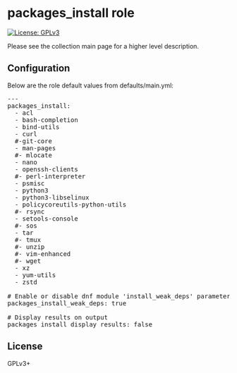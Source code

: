 # packages_install role

[![License: GPLv3](https://img.shields.io/badge/license-GPLv3-brightgreen.svg)](https://www.gnu.org/licenses/gpl-3.0)

Please see the collection main page for a higher level description.

## Configuration

Below are the role default values from defaults/main.yml:

<pre>
---
packages_install:
  - acl
  - bash-completion
  - bind-utils
  - curl
  #-git-core
  - man-pages
  #- mlocate
  - nano
  - openssh-clients
  #- perl-interpreter
  - psmisc
  - python3
  - python3-libselinux
  - policycoreutils-python-utils
  #- rsync
  - setools-console
  #- sos
  - tar
  #- tmux
  #- unzip
  #- vim-enhanced
  #- wget
  - xz
  - yum-utils
  - zstd

# Enable or disable dnf module 'install_weak_deps' parameter
packages_install_weak_deps: true

# Display results on output
packages_install_display_results: false
</pre>

## License

GPLv3+
